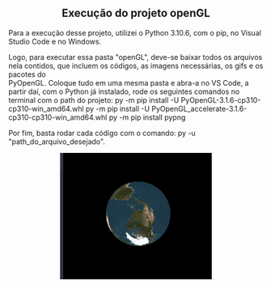 <h2 align="center"> Execução do projeto openGL </h2>

Para a execução desse projeto, utilizei o Python 3.10.6, com o pip, no Visual Studio Code e no Windows.

Logo, para executar essa pasta "openGL", deve-se baixar todos os arquivos nela contidos, que incluem os códigos, as imagens necessárias, os gifs e os pacotes do  
PyOpenGL. Coloque tudo em uma mesma pasta e abra-a no VS Code, a partir daí, com o Python já instalado, rode os seguintes comandos no terminal com o path do projeto:
  py -m pip install -U PyOpenGL-3.1.6-cp310-cp310-win_amd64.whl
  py -m pip install -U PyOpenGL_accelerate-3.1.6-cp310-cp310-win_amd64.whl
  py -m pip install pypng
  
 Por fim, basta rodar cada código com o comando: py -u "path_do_arquivo_desejado".
 
 <p align= "center"> 
    <img src= "globo.gif"> 
  </p>
